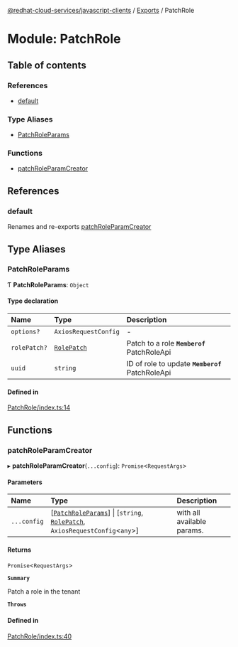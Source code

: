 [@redhat-cloud-services/javascript-clients](../README.md) / [Exports](../modules.md) / PatchRole

# Module: PatchRole

## Table of contents

### References

- [default](PatchRole.md#default)

### Type Aliases

- [PatchRoleParams](PatchRole.md#patchroleparams)

### Functions

- [patchRoleParamCreator](PatchRole.md#patchroleparamcreator)

## References

### default

Renames and re-exports [patchRoleParamCreator](PatchRole.md#patchroleparamcreator)

## Type Aliases

### PatchRoleParams

Ƭ **PatchRoleParams**: `Object`

#### Type declaration

| Name | Type | Description |
| :------ | :------ | :------ |
| `options?` | `AxiosRequestConfig` | - |
| `rolePatch?` | [`RolePatch`](../interfaces/types.RolePatch.md) | Patch to a role **`Memberof`** PatchRoleApi |
| `uuid` | `string` | ID of role to update **`Memberof`** PatchRoleApi |

#### Defined in

[PatchRole/index.ts:14](https://github.com/RedHatInsights/javascript-clients/blob/main/packages/rbac/PatchRole/index.ts#L14)

## Functions

### patchRoleParamCreator

▸ **patchRoleParamCreator**(`...config`): `Promise`\<`RequestArgs`\>

#### Parameters

| Name | Type | Description |
| :------ | :------ | :------ |
| `...config` | [[`PatchRoleParams`](PatchRole.md#patchroleparams)] \| [`string`, [`RolePatch`](../interfaces/types.RolePatch.md), `AxiosRequestConfig`\<`any`\>] | with all available params. |

#### Returns

`Promise`\<`RequestArgs`\>

**`Summary`**

Patch a role in the tenant

**`Throws`**

#### Defined in

[PatchRole/index.ts:40](https://github.com/RedHatInsights/javascript-clients/blob/main/packages/rbac/PatchRole/index.ts#L40)
